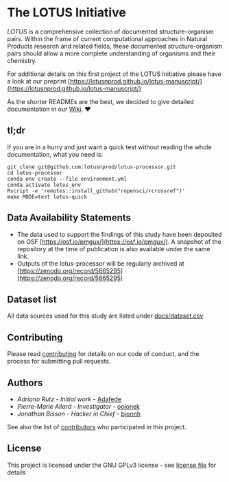 # The LOTUS Initiative

*LOTUS* is a comprehensive collection of documented structure-organism pairs.
Within the frame of current computational approaches in Natural Products research and related fields, 
these documented structure-organism pairs should allow a more complete understanding of organisms and their chemistry.

For additional details on this first project of the LOTUS Initiative please have a look at our preprint [https://lotusnprod.github.io/lotus-manuscript/](https://lotusnprod.github.io/lotus-manuscript/)

As the shorter READMEs are the best, we decided to give detailed documentation in our [Wiki](https://github.com/lotusnprod/lotus-processor/wiki). ❤️

## tl;dr

If you are in a hurry and just want a quick test without reading the whole documentation, what you need is:

```
git clone git@github.com:lotusnprod/lotus-processor.git
cd lotus-processor
conda env create --file environment.yml
conda activate lotus_env
Rscript -e 'remotes::install_github("ropensci/rcrossref")'
make MODE=test lotus-quick
```

## Data Availability Statements

- The data used to support the findings of this study have been deposited on OSF [https://osf.io/pmgux/](https://osf.io/pmgux/).
A snapshot of the repository at the time of publication is also available under the same link.
- Outputs of the lotus-processor will be regularly archived at [https://zenodo.org/record/5665295](https://zenodo.org/record/5665295)


## Dataset list

All data sources used for this study are listed under [docs/dataset.csv](docs/dataset.csv)

## Contributing

Please read [contributing](CONTRIBUTING.md) for details on our code of conduct, and the process for submitting pull requests.

## Authors

- *Adriano Rutz* - _Initial work_ - [Adafede](https://github.com/Adafede)
- *Pierre-Marie Allard* - _Investigator_ - [oolonek](https://github.com/oolonek)
- *Jonathan Bisson* - _Hacker in Chief_ - [bjonnh](https://github.com/bjonnh)

See also the list of [contributors](https://github.com/lotusnprod/lotus-processor/-/project_members) who participated in this project.

## License

This project is licensed under the GNU GPLv3 license - see [license file](LICENSE.md) for details
